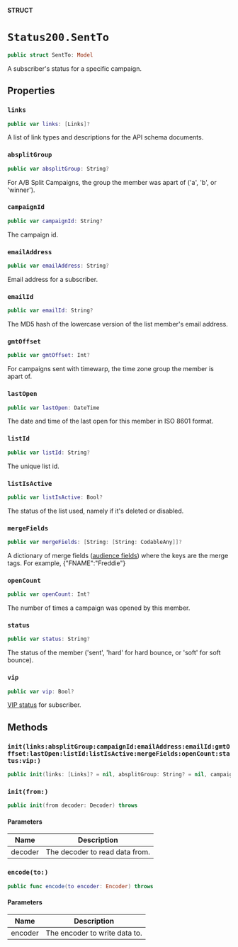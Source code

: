 **STRUCT**

# `Status200.SentTo`

```swift
public struct SentTo: Model
```

A subscriber's status for a specific campaign.

## Properties
### `links`

```swift
public var links: [Links]?
```

A list of link types and descriptions for the API schema documents.

### `absplitGroup`

```swift
public var absplitGroup: String?
```

For A/B Split Campaigns, the group the member was apart of ('a', 'b', or 'winner').

### `campaignId`

```swift
public var campaignId: String?
```

The campaign id.

### `emailAddress`

```swift
public var emailAddress: String?
```

Email address for a subscriber.

### `emailId`

```swift
public var emailId: String?
```

The MD5 hash of the lowercase version of the list member's email address.

### `gmtOffset`

```swift
public var gmtOffset: Int?
```

For campaigns sent with timewarp, the time zone group the member is apart of.

### `lastOpen`

```swift
public var lastOpen: DateTime
```

The date and time of the last open for this member in ISO 8601 format.

### `listId`

```swift
public var listId: String?
```

The unique list id.

### `listIsActive`

```swift
public var listIsActive: Bool?
```

The status of the list used, namely if it's deleted or disabled.

### `mergeFields`

```swift
public var mergeFields: [String: [String: CodableAny]]?
```

A dictionary of merge fields ([audience fields](https://mailchimp.com/help/getting-started-with-merge-tags/)) where the keys are the merge tags. For example, {"FNAME":"Freddie"}

### `openCount`

```swift
public var openCount: Int?
```

The number of times a campaign was opened by this member.

### `status`

```swift
public var status: String?
```

The status of the member ('sent', 'hard' for hard bounce, or 'soft' for soft bounce).

### `vip`

```swift
public var vip: Bool?
```

[VIP status](https://mailchimp.com/help/designate-and-send-to-vip-contacts/) for subscriber.

## Methods
### `init(links:absplitGroup:campaignId:emailAddress:emailId:gmtOffset:lastOpen:listId:listIsActive:mergeFields:openCount:status:vip:)`

```swift
public init(links: [Links]? = nil, absplitGroup: String? = nil, campaignId: String? = nil, emailAddress: String? = nil, emailId: String? = nil, gmtOffset: Int? = nil, lastOpen: Date? = nil, listId: String? = nil, listIsActive: Bool? = nil, mergeFields: [String: [String: CodableAny]]? = nil, openCount: Int? = nil, status: String? = nil, vip: Bool? = nil)
```

### `init(from:)`

```swift
public init(from decoder: Decoder) throws
```

#### Parameters

| Name | Description |
| ---- | ----------- |
| decoder | The decoder to read data from. |

### `encode(to:)`

```swift
public func encode(to encoder: Encoder) throws
```

#### Parameters

| Name | Description |
| ---- | ----------- |
| encoder | The encoder to write data to. |
